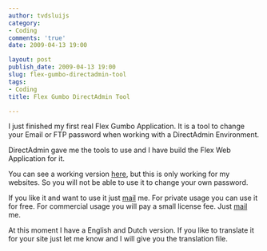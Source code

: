 ```yaml
---
author: tvdsluijs
category:
- Coding
comments: 'true'
date: 2009-04-13 19:00

layout: post
publish_date: 2009-04-13 19:00
slug: flex-gumbo-directadmin-tool
tags:
- Coding
title: Flex Gumbo DirectAdmin Tool

---
```

I just finished my first real Flex Gumbo Application. It is a tool to change
your Email or FTP password when working with a DirectAdmin Environment.  
  
DirectAdmin gave me the tools to use and I have build the Flex Web Application
for it.  
  
  
  
You can see a working version [here](http://www.brighthost.eu/directadmin/
"DirectAdmin User Tool build in Flex Gumbo"), but this is only working for my
websites. So you will not be able to use it to change your own password.

If you like it and want to use it just [mail](mailto:theo@vandersluijs.nl) me.
For private usage you can use it for free. For commercial usage you will pay a
small license fee. Just [mail](mailto:theo@vandersluijs.nl) me.  
  
At this moment I have a English and Dutch version. If you like to translate it
for your site just let me know and I will give you the translation file.

